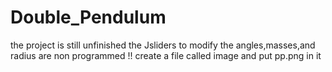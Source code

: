 # Double_Pendulum
the project is still unfinished
the Jsliders to modify the angles,masses,and radius are non programmed
!!
create a file called image and put pp.png in it
